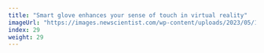 ```yaml
---
title: "Smart glove enhances your sense of touch in virtual reality"
imageUrl: "https://images.newscientist.com/wp-content/uploads/2023/05/10110620/SEI_153779674.jpg?width=600"
index: 29
weight: 29
---
```


